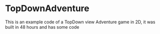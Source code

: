 # TopDownAdventure
This is an example code of a TopDown view Adventure game in 2D, it was built in 48 hours and has some code
